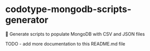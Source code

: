 # codotype-mongodb-scripts-generator
:leaves: Generate scripts to populate MongoDB with CSV and JSON files

TODO - add more documentation to this README.md file